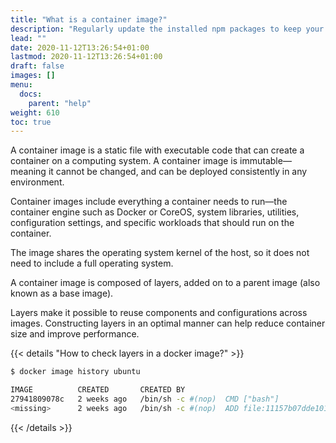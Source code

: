```yaml
---
title: "What is a container image?"
description: "Regularly update the installed npm packages to keep your Doks website stable, usable, and secure."
lead: ""
date: 2020-11-12T13:26:54+01:00
lastmod: 2020-11-12T13:26:54+01:00
draft: false
images: []
menu:
  docs:
    parent: "help"
weight: 610
toc: true
---
```


A container image is a static file with executable code that can create a container on a computing system. A container image is immutable—meaning it cannot be changed, and can be deployed consistently in any environment.

Container images include everything a container needs to run—the container engine such as Docker or CoreOS, system libraries, utilities, configuration settings, and specific workloads that should run on the container. 

The image shares the operating system kernel of the host, so it does not need to include a full operating system.

A container image is composed of layers, added on to a parent image (also known as a base image). 

Layers make it possible to reuse components and configurations across images. Constructing layers in an optimal manner can help reduce container size and improve performance.


{{< details "How to check layers in a docker image?" >}}
```bash
$ docker image history ubuntu

IMAGE          CREATED       CREATED BY                                      SIZE      COMMENT
27941809078c   2 weeks ago   /bin/sh -c #(nop)  CMD ["bash"]                 0B        
<missing>      2 weeks ago   /bin/sh -c #(nop)  ADD file:11157b07dde10107f…   77.8MB    

```
{{< /details >}}
